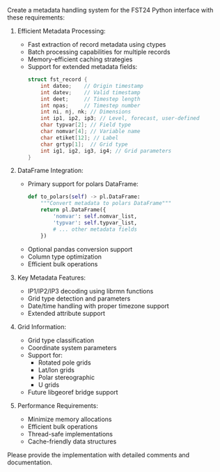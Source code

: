 Create a metadata handling system for the FST24 Python interface with these requirements:

1. Efficient Metadata Processing:
   - Fast extraction of record metadata using ctypes
   - Batch processing capabilities for multiple records
   - Memory-efficient caching strategies
   - Support for extended metadata fields:
     ```c
     struct fst_record {
         int dateo;    // Origin timestamp
         int datev;    // Valid timestamp
         int deet;     // Timestep length
         int npas;     // Timestep number
         int ni, nj, nk; // Dimensions
         int ip1, ip2, ip3; // Level, forecast, user-defined
         char typvar[2]; // Field type
         char nomvar[4]; // Variable name
         char etiket[12]; // Label
         char grtyp[1];  // Grid type
         int ig1, ig2, ig3, ig4; // Grid parameters
     }
     ```

2. DataFrame Integration:
   - Primary support for polars DataFrame:
     ```python
     def to_polars(self) -> pl.DataFrame:
         """Convert metadata to polars DataFrame"""
         return pl.DataFrame({
             'nomvar': self.nomvar_list,
             'typvar': self.typvar_list,
             # ... other metadata fields
         })
     ```
   - Optional pandas conversion support
   - Column type optimization
   - Efficient bulk operations

3. Key Metadata Features:
   - IP1/IP2/IP3 decoding using librmn functions
   - Grid type detection and parameters
   - Date/time handling with proper timezone support
   - Extended attribute support

4. Grid Information:
   - Grid type classification
   - Coordinate system parameters
   - Support for:
     - Rotated pole grids
     - Lat/lon grids
     - Polar stereographic
     - U grids
   - Future libgeoref bridge support

5. Performance Requirements:
   - Minimize memory allocations
   - Efficient bulk operations
   - Thread-safe implementations
   - Cache-friendly data structures

Please provide the implementation with detailed comments and documentation.
